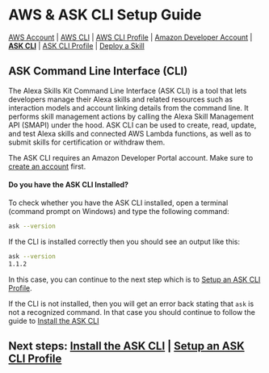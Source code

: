 # AWS & ASK CLI Setup Guide
[AWS Account](new-aws-account.md) | [AWS CLI](aws-cli-setup-intro.md) | [AWS CLI Profile](aws-cli-setup-profile.md) | [Amazon Developer Account](dev-portal-intro.md) | **[ASK CLI](ask-cli-setup-intro.md)** | [ASK CLI Profile](ask-cli-setup-profile.md) | [Deploy a Skill](deploy-sample-skill.md)




## ASK Command Line Interface (CLI)

The Alexa Skills Kit Command Line Interface (ASK CLI) is a tool that lets developers manage their Alexa skills and related resources such as interaction models and account linking details from the command line. It performs skill management actions by calling the Alexa Skill Management API (SMAPI) under the hood. ASK CLI can be used to create, read, update, and test Alexa skills and connected AWS Lambda functions, as well as to submit skills for certification or withdraw them.



The ASK CLI requires an Amazon Developer Portal account. Make sure to [create an account](new-dev-portal-account.md) first.



#### Do you have the ASK CLI Installed?

To check whether you have the ASK CLI installed, open a terminal (command prompt on Windows) and type the following command:

```bash
ask --version
```

If the CLI is installed correctly then you should see an output like this:

```bash
ask --version
1.1.2
```

In this case, you can continue to the next step which is to [Setup an ASK CLI Profile](ask-cli-setup-profile.md).



If the CLI is not installed, then you will get an error back stating that `ask` is not a recognized command. In that case you should continue to follow the guide to [Install the ASK CLI](ask-cli-setup-install.md)



## Next steps: [Install the ASK CLI](ask-cli-setup-install.md) | [Setup an ASK CLI Profile](ask-cli-setup-profile.md)
